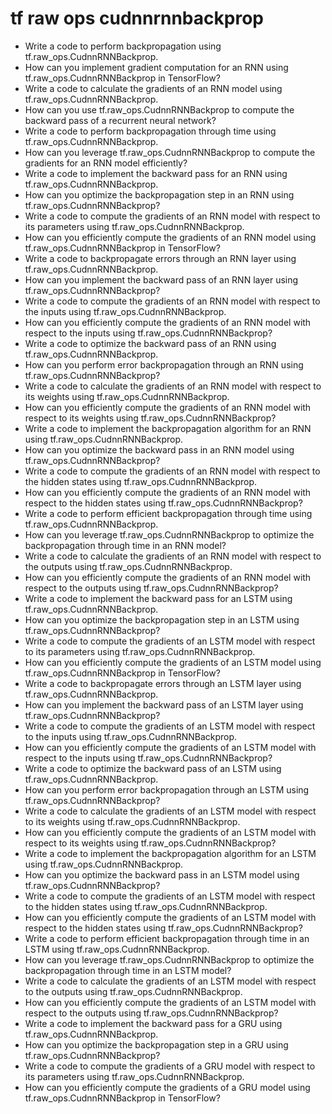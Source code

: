 # tf raw ops cudnnrnnbackprop

- Write a code to perform backpropagation using tf.raw_ops.CudnnRNNBackprop.
- How can you implement gradient computation for an RNN using tf.raw_ops.CudnnRNNBackprop in TensorFlow?
- Write a code to calculate the gradients of an RNN model using tf.raw_ops.CudnnRNNBackprop.
- How can you use tf.raw_ops.CudnnRNNBackprop to compute the backward pass of a recurrent neural network?
- Write a code to perform backpropagation through time using tf.raw_ops.CudnnRNNBackprop.
- How can you leverage tf.raw_ops.CudnnRNNBackprop to compute the gradients for an RNN model efficiently?
- Write a code to implement the backward pass for an RNN using tf.raw_ops.CudnnRNNBackprop.
- How can you optimize the backpropagation step in an RNN using tf.raw_ops.CudnnRNNBackprop?
- Write a code to compute the gradients of an RNN model with respect to its parameters using tf.raw_ops.CudnnRNNBackprop.
- How can you efficiently compute the gradients of an RNN model using tf.raw_ops.CudnnRNNBackprop in TensorFlow?
- Write a code to backpropagate errors through an RNN layer using tf.raw_ops.CudnnRNNBackprop.
- How can you implement the backward pass of an RNN layer using tf.raw_ops.CudnnRNNBackprop?
- Write a code to compute the gradients of an RNN model with respect to the inputs using tf.raw_ops.CudnnRNNBackprop.
- How can you efficiently compute the gradients of an RNN model with respect to the inputs using tf.raw_ops.CudnnRNNBackprop?
- Write a code to optimize the backward pass of an RNN using tf.raw_ops.CudnnRNNBackprop.
- How can you perform error backpropagation through an RNN using tf.raw_ops.CudnnRNNBackprop?
- Write a code to calculate the gradients of an RNN model with respect to its weights using tf.raw_ops.CudnnRNNBackprop.
- How can you efficiently compute the gradients of an RNN model with respect to its weights using tf.raw_ops.CudnnRNNBackprop?
- Write a code to implement the backpropagation algorithm for an RNN using tf.raw_ops.CudnnRNNBackprop.
- How can you optimize the backward pass in an RNN model using tf.raw_ops.CudnnRNNBackprop?
- Write a code to compute the gradients of an RNN model with respect to the hidden states using tf.raw_ops.CudnnRNNBackprop.
- How can you efficiently compute the gradients of an RNN model with respect to the hidden states using tf.raw_ops.CudnnRNNBackprop?
- Write a code to perform efficient backpropagation through time using tf.raw_ops.CudnnRNNBackprop.
- How can you leverage tf.raw_ops.CudnnRNNBackprop to optimize the backpropagation through time in an RNN model?
- Write a code to calculate the gradients of an RNN model with respect to the outputs using tf.raw_ops.CudnnRNNBackprop.
- How can you efficiently compute the gradients of an RNN model with respect to the outputs using tf.raw_ops.CudnnRNNBackprop?
- Write a code to implement the backward pass for an LSTM using tf.raw_ops.CudnnRNNBackprop.
- How can you optimize the backpropagation step in an LSTM using tf.raw_ops.CudnnRNNBackprop?
- Write a code to compute the gradients of an LSTM model with respect to its parameters using tf.raw_ops.CudnnRNNBackprop.
- How can you efficiently compute the gradients of an LSTM model using tf.raw_ops.CudnnRNNBackprop in TensorFlow?
- Write a code to backpropagate errors through an LSTM layer using tf.raw_ops.CudnnRNNBackprop.
- How can you implement the backward pass of an LSTM layer using tf.raw_ops.CudnnRNNBackprop?
- Write a code to compute the gradients of an LSTM model with respect to the inputs using tf.raw_ops.CudnnRNNBackprop.
- How can you efficiently compute the gradients of an LSTM model with respect to the inputs using tf.raw_ops.CudnnRNNBackprop?
- Write a code to optimize the backward pass of an LSTM using tf.raw_ops.CudnnRNNBackprop.
- How can you perform error backpropagation through an LSTM using tf.raw_ops.CudnnRNNBackprop?
- Write a code to calculate the gradients of an LSTM model with respect to its weights using tf.raw_ops.CudnnRNNBackprop.
- How can you efficiently compute the gradients of an LSTM model with respect to its weights using tf.raw_ops.CudnnRNNBackprop?
- Write a code to implement the backpropagation algorithm for an LSTM using tf.raw_ops.CudnnRNNBackprop.
- How can you optimize the backward pass in an LSTM model using tf.raw_ops.CudnnRNNBackprop?
- Write a code to compute the gradients of an LSTM model with respect to the hidden states using tf.raw_ops.CudnnRNNBackprop.
- How can you efficiently compute the gradients of an LSTM model with respect to the hidden states using tf.raw_ops.CudnnRNNBackprop?
- Write a code to perform efficient backpropagation through time in an LSTM using tf.raw_ops.CudnnRNNBackprop.
- How can you leverage tf.raw_ops.CudnnRNNBackprop to optimize the backpropagation through time in an LSTM model?
- Write a code to calculate the gradients of an LSTM model with respect to the outputs using tf.raw_ops.CudnnRNNBackprop.
- How can you efficiently compute the gradients of an LSTM model with respect to the outputs using tf.raw_ops.CudnnRNNBackprop?
- Write a code to implement the backward pass for a GRU using tf.raw_ops.CudnnRNNBackprop.
- How can you optimize the backpropagation step in a GRU using tf.raw_ops.CudnnRNNBackprop?
- Write a code to compute the gradients of a GRU model with respect to its parameters using tf.raw_ops.CudnnRNNBackprop.
- How can you efficiently compute the gradients of a GRU model using tf.raw_ops.CudnnRNNBackprop in TensorFlow?
